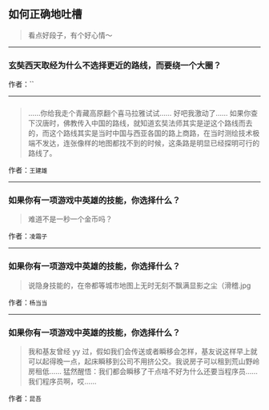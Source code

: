 ## 如何正确地吐槽

> 看点好段子，有个好心情～


 
---

### 玄奘西天取经为什么不选择更近的路线，而要绕一个大圈？

> 


作者：``

---

### 

> ……你给我走个青藏高原翻个喜马拉雅试试……
> 好吧我激动了……
> 如果你查下汉唐时，佛教传入中国的路线，就知道玄奘法师其实是逆这个路线而去的，而这个路线其实是当时中国与西亚各国的路上商路，在当时测绘技术极端不发达，连张像样的地图都找不到的时候，这条路是明显已经探明可行的路线了。


作者：`王建雄`

---

### 如果你有一项游戏中英雄的技能，你选择什么？

> 难道不是一秒一个金币吗？


作者：`凌霜子`

---

### 如果你有一项游戏中英雄的技能，你选择什么？

> 说隐身技能的，在帝都等城市地图上无时无刻不飘满显影之尘（滑稽.jpg


作者：`杨当当`

---

### 如果你有一项游戏中英雄的技能，你选择什么？

> 我和基友曾经 yy 过，假如我们会传送或者瞬移会怎样，基友说这样早上就可以起得晚一点，起床瞬移到公司不用挤公交。我说房子可以租到荒山野岭房租低……
> 猛然醒悟：我们都会瞬移了干点啥不好为什么还要当程序员……
> 我们程序员啊，哎……


作者：`昆吾`